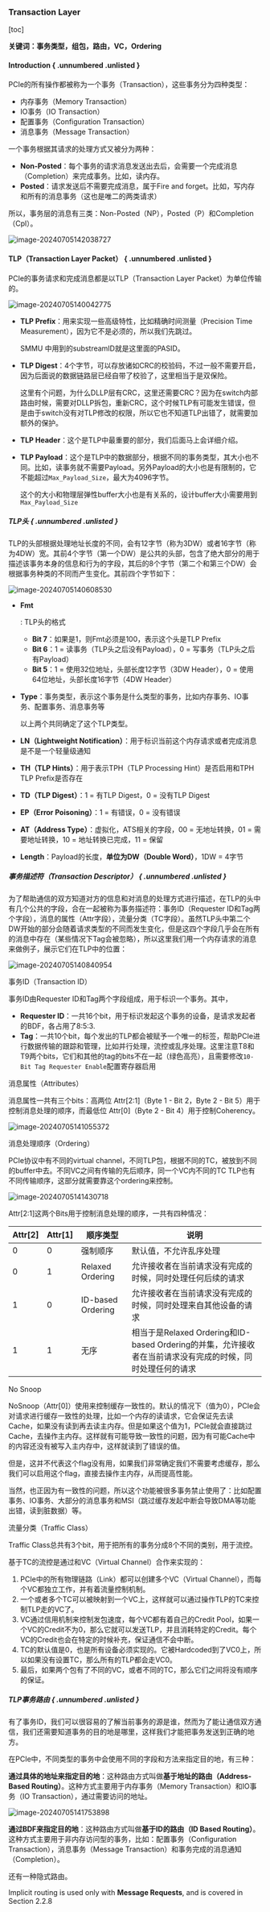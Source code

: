 ### Transaction Layer

[toc]

**关键词：事务类型，组包，路由，VC，Ordering**

#### Introduction { .unnumbered .unlisted }

PCIe的所有操作都被称为一个事务（Transaction），这些事务分为四种类型：

* 内存事务（Memory Transaction）
* IO事务（IO Transaction）
* 配置事务（Configuration Transaction）
* 消息事务（Message Transaction）

一个事务根据其请求的处理方式又被分为两种：

* **Non-Posted**：每个事务的请求消息发送出去后，会需要一个完成消息（Completion）来完成事务。比如，读内存。
* **Posted**：请求发送后不需要完成消息，属于Fire and forget。比如，写内存和所有的消息事务（这也是唯二的两类请求）

所以，事务层的消息有三类：Non-Posted（NP），Posted（P）和Completion（Cpl）。

![image-20240705142038727](book/pdf/src/12_PCIe/00_PCIe协议/images/TransactionLayer/image-20240705142038727.png)

#### TLP（Transaction Layer Packet） { .unnumbered .unlisted }

PCIe的事务请求和完成消息都是以TLP（Transaction Layer Packet）为单位传输的。

![image-20240705140042775](book/pdf/src/12_PCIe/00_PCIe协议/images/TransactionLayer/image-20240705140042775.png)

* **TLP Prefix**：用来实现一些高级特性，比如精确时间测量（Precision Time Measurement），因为它不是必须的，所以我们先跳过。
  
  SMMU 中用到的substreamID就是这里面的PASID。

* **TLP Digest**：4个字节，可以存放诸如CRC的校验码，不过一般不需要开启，因为后面说的数据链路层已经自带了校验了，这里相当于是双保险。
  
  这里有个问题，为什么DLLP层有CRC，这里还需要CRC？因为在switch内部路由时候，需要对DLLP拆包，重新CRC，这个时候TLP有可能发生错误，但是由于switch没有对TLP修改的权限，所以它也不知道TLP出错了，就需要加额外的保护。

* **TLP Header**：这个是TLP中最重要的部分，我们后面马上会详细介绍。

* **TLP Payload**：这个是TLP中的数据部分，根据不同的事务类型，其大小也不同。比如，读事务就不需要Payload。另外Payload的大小也是有限制的，它不能超过`Max_Payload_Size`，最大为4096字节。
  
  这个的大小和物理层弹性buffer大小也是有关系的，设计buffer大小需要用到`Max_Payload_Size`

##### TLP头 { .unnumbered .unlisted }

TLP的头部根据处理地址长度的不同，会有12字节（称为3DW）或者16字节（称为4DW）宽。其前4个字节（第一个DW）是公共的头部，包含了绝大部分的用于描述该事务本身的信息和行为的字段，其后的8个字节（第二个和第三个DW）会根据事务种类的不同而产生变化。其前四个字节如下：

![image-20240705140608530](book/pdf/src/12_PCIe/00_PCIe协议/images/TransactionLayer/image-20240705140608530.png)

* **Fmt**
  
  : TLP头的格式
  
  * **Bit 7**：如果是1，则Fmt必须是100，表示这个头是TLP Prefix
  * **Bit 6**：1 = 读事务（TLP头之后没有Payload），0 = 写事务（TLP头之后有Payload）
  * **Bit 5**：1 = 使用32位地址，头部长度12字节（3DW Header），0 = 使用64位地址，头部长度16字节（4DW Header）
* **Type**：事务类型，表示这个事务是什么类型的事务，比如内存事务、IO事务、配置事务、消息事务等
  
  以上两个共同确定了这个TLP类型。

* **LN（Lightweight Notification）**：用于标识当前这个内存请求或者完成消息是不是一个轻量级通知

* **TH（TLP Hints）**：用于表示TPH（TLP Processing Hint）是否启用和TPH TLP Prefix是否存在

* **TD（TLP Digest）**：1 = 有TLP Digest，0 = 没有TLP Digest

* **EP（Error Poisoning）**：1 = 有错误，0 = 没有错误

* **AT（Address Type）**：虚拟化，ATS相关的字段，00 = 无地址转换，01 = 需要地址转换，10 = 地址转换已完成，11 = 保留

* **Length**：Payload的长度，**单位为DW（Double Word）**，1DW = 4字节

##### 事务描述符（Transaction Descriptor） { .unnumbered .unlisted }

为了帮助通信的双方知道对方的信息和对消息的处理方式进行描述，在TLP的头中有几个公共的字段，合在一起被称为事务描述符：事务ID（Requester ID和Tag两个字段），消息的属性（Attr字段），流量分类（TC字段）。虽然TLP头中第二个DW开始的部分会随着请求类型的不同而发生变化，但是这四个字段几乎会在所有的消息中存在（某些情况下Tag会被忽略），所以这里我们用一个内存请求的消息来做例子，展示它们在TLP中的位置：

![image-20240705140840954](book/pdf/src/12_PCIe/00_PCIe协议/images/TransactionLayer/image-20240705140840954.png)

事务ID（Transaction ID）

事务ID由Requester ID和Tag两个字段组成，用于标识一个事务。其中，

* **Requester ID**：一共16个bit，用于标识发起这个事务的设备，是请求发起者的BDF，各占用了8:5:3.
* **Tag**：一共10个bit，每个发出的TLP都会被赋予一个唯一的标签，帮助PCIe进行数据传输的跟踪和管理，比如并行处理，流控或乱序处理。这里注意T8和T9两个bits，它们和其他的tag的bits不在一起（绿色高亮），且需要修改`10-Bit Tag Requester Enable`配置寄存器启用

消息属性（Attributes）

消息属性一共有三个bits：高两位 Attr[2:1]（Byte 1 - Bit 2，Byte 2 - Bit 5）用于控制消息处理的顺序，而最低位 Attr[0]（Byte 2 - Bit 4）用于控制Coherency。

![image-20240705141055372](book/pdf/src/12_PCIe/00_PCIe协议/images/TransactionLayer/image-20240705141055372.png)

消息处理顺序（Ordering）

PCIe协议中有不同的virtual channel，不同TLP包，根据不同的TC，被放到不同的buffer中去。不同VC之间有传输的先后顺序，同一个VC内不同的TC TLP也有不同传输顺序，这部分就需要靠这个ordering来控制。

![image-20240705141430718](book/pdf/src/12_PCIe/00_PCIe协议/images/TransactionLayer/image-20240705141430718.png)

Attr[2:1]这两个Bits用于控制消息处理的顺序，一共有四种情况：

<!-- mdbook-pandoc::table: 7|7|17|60 -->
|Attr[2]|Attr[1]|顺序类型|说明|
|-------|-------|------------|------|
|0|0|强制顺序|默认值，不允许乱序处理|
|0|1|Relaxed Ordering|允许接收者在当前请求没有完成的时候，同时处理任何后续的请求|
|1|0|ID-based Ordering|允许接收者在当前请求没有完成的时候，同时处理来自其他设备的请求|
|1|1|无序|相当于是Relaxed Ordering和ID-based Ordering的并集，允许接收者在当前请求没有完成的时候，同时处理任何的请求|

No Snoop

NoSnoop（Attr[0]）使用来控制缓存一致性的。默认的情况下（值为0），PCIe会对请求进行缓存一致性的处理，比如一个内存的读请求，它会保证先去读Cache，如果没有读到再去读主内存。但是如果这个值为1，PCIe就会直接跳过Cache，去操作主内存。这样就有可能导致一致性的问题，因为有可能Cache中的内容还没有被写入主内存中，这样就读到了错误的值。

但是，这并不代表这个flag没有用，如果我们非常确定我们不需要考虑缓存，那么我们可以启用这个flag，直接去操作主内存，从而提高性能。

当然，也正因为有一致性的问题，所以这个功能被很多事务禁止使用了：比如配置事务、IO事务、大部分的消息事务和MSI（跳过缓存发起中断会导致DMA等功能出错，读到脏数据）等。

流量分类（Traffic Class）

Traffic Class总共有3个bit，用于把所有的事务分成8个不同的类别，用于流控。

基于TC的流控是通过和VC（Virtual Channel）合作来实现的：

1. PCIe中的所有物理链路（Link）都可以创建多个VC（Virtual Channel），而每个VC都独立工作，并有着流量控制机制。
1. 一个或者多个TC可以被映射到一个VC上，这样就可以通过操作TLP的TC来控制TLP走的VC了。
1. VC通过信用机制来控制发包速度，每个VC都有着自己的Credit Pool，如果一个VC的Credit不为0，那么它就可以发送TLP，并且消耗特定的Credit。每个VC的Credit也会在特定的时候补充，保证通信不会中断。
1. TC的默认值是0，也是所有设备必须实现的。它被Hardcoded到了VC0上，所以如果没有设置TC，那么所有的TLP都会走VC0。
1. 最后，如果两个包有了不同的VC，或者不同的TC，那么它们之间将没有顺序的保证。

##### TLP事务路由 { .unnumbered .unlisted }

有了事务ID，我们可以很容易的了解当前事务的源是谁，然而为了能让通信双方通信，我们还需要知道事务的目的地是哪里，这样我们才能把事务发送到正确的地方。

在PCIe中，不同类型的事务中会使用不同的字段和方法来指定目的地，有三种：

**通过具体的地址来指定目的地**：这种路由方式叫做**基于地址的路由（Address-Based Routing）**。这种方式主要用于内存事务（Memory Transaction）和IO事务（IO Transaction），通过需要访问的地址。

![image-20240705141753898](book/pdf/src/12_PCIe/00_PCIe协议/images/TransactionLayer/image-20240705141753898.png)

**通过BDF来指定目的地**：这种路由方式叫做**基于ID的路由（ID Based Routing）**。这种方式主要用于非内存访问型的事务，比如：配置事务（Configuration Transaction），消息事务（Message Transaction）和事务完成的消息通知（Completion）。

还有一种隐式路由。

Implicit routing is used only with **Message Requests**, and is covered in Section 2.2.8
